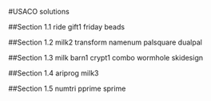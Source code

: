 #USACO solutions

##Section 1.1
ride
gift1
friday
beads

##Section 1.2
milk2
transform
namenum
palsquare
dualpal

##Section 1.3
milk
barn1
crypt1
combo
wormhole
skidesign

##Section 1.4
ariprog
milk3


##Section 1.5
numtri
pprime
sprime
